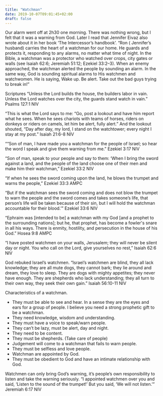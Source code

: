 ```yaml
---
title: "Watchman"
date: 2019-10-07T09:01:45+02:00
draft: false
---
```


Our alarm went off at 2h30 one morning. There was nothing wrong, but I felt that it was a warning from God. Later I read that Jennifer Eivaz also wrote about it in her book ‘The Intercessor’s handbook’.
“Ron ( Jennifer’s husband) carries the heart of a watchman for our home. He guards and protects it, responding to any alarms, no matter what time of night. In the Bible, a watchman was a protector who watched over crops, city gates or walls (see Isaiah 62:6; Jeremiah 51:12; Ezekiel 33:2–3). When an enemy approached, the watchman alerted the people by sounding an alarm. In the same way, God is sounding spiritual alarms to His watchmen and watchwomen. He is saying, Wake up. Be alert. Take out the bad guys trying to break in!”

Scriptures
“Unless the Lord builds the house, the builders labor in vain. Unless the Lord watches over the city, the guards stand watch in vain.”
‭‭Psalms‬ ‭127:1‬ ‭NIV

“This is what the Lord says to me: “Go, post a lookout and have him report what he sees. When he sees chariots with teams of horses, riders on donkeys or riders on camels, let him be alert, fully alert.” And the lookout shouted, “Day after day, my lord, I stand on the watchtower; every night I stay at my post.”
‭‭Isaiah‬ ‭21:6-8‬ ‭NIV‬‬

““Son of man, I have made you a watchman for the people of Israel; so hear the word I speak and give them warning from me.”
‭‭Ezekiel‬ ‭3:17‬ ‭NIV‬‬

“Son of man, speak to your people and say to them: ‘When I bring the sword against a land, and the people of the land choose one of their men and make him their watchman,”
‭‭Ezekiel‬ ‭33:2‬ ‭NIV

“If when he sees the sword coming upon the land, he blows the trumpet and warns the people,”
‭‭Ezekiel‬ ‭33:3‬ ‭AMPC‬‬

“But if the watchman sees the sword coming and does not blow the trumpet to warn the people and the sword comes and takes someone’s life, that person’s life will be taken because of their sin, but I will hold the watchman accountable for their blood.’”
‭‭Ezekiel‬ ‭33:6‬ ‭NIV‬‬

“Ephraim was [intended to be] a watchman with my God [and a prophet to the surrounding nations]; but he, that prophet, has become a fowler's snare in all his ways. There is enmity, hostility, and persecution in the house of his God.”
‭‭Hosea‬ ‭9:8‬ ‭AMPC‬‬

“I have posted watchmen on your walls, Jerusalem; they will never be silent day or night. You who call on the Lord, give yourselves no rest,”
‭‭Isaiah‬ ‭62:6‬ ‭NIV‬‬

God rebuked Israel’s watchmen.
“Israel’s watchmen are blind, they all lack knowledge; they are all mute dogs, they cannot bark; they lie around and dream, they love to sleep. They are dogs with mighty appetites; they never have enough. They are shepherds who lack understanding; they all turn to their own way, they seek their own gain.”
‭‭Isaiah‬ ‭56:10-11‬ ‭NIV‬‬

Characteristics of a watchman.
 - They must be able to see and hear. In a sense they are the eyes and ears for a group of people. I believe you need a strong prophetic gift to be a watchman.
 - They need knowledge, wisdom and understanding.
 - They must have a voice to speak/warn people.
 - They can’t be lazy, must be alert, day and night.
 - They need to be content.
 - They must be shepherds. (Take care of people)
 - Judgement will come to a watchman that fails to warn people.
 - They must be selfless and love people.
 - Watchman are appointed by God.
 - They must be obedient to God and have an intimate relationship with God.

Watchmen can only bring God’s warning, it’s people’s own responsibility to listen and take the warning seriously.
“I appointed watchmen over you and said, ‘Listen to the sound of the trumpet!’ But you said, ‘We will not listen.’”
‭‭Jeremiah‬ ‭6:17‬ ‭NIV‬‬